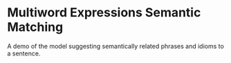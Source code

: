 # Multiword Expressions Semantic Matching

A demo of the model suggesting semantically related phrases and idioms to a sentence. 
